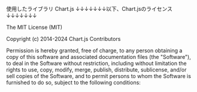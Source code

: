 使用したライブラリ Chart.js
↓↓↓↓↓↓↓以下、Chart.jsのライセンス↓↓↓↓↓↓↓

The MIT License (MIT)

Copyright (c) 2014-2024 Chart.js Contributors

Permission is hereby granted, free of charge, to any person obtaining a copy of this software and associated documentation files (the "Software"), to deal in the Software without restriction, including without limitation the rights to use, copy, modify, merge, publish, distribute, sublicense, and/or sell copies of the Software, and to permit persons to whom the Software is furnished to do so, subject to the following conditions: